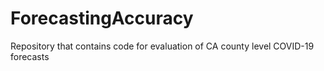 # ForecastingAccuracy
Repository that contains code for evaluation of CA county level COVID-19 forecasts

